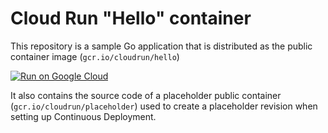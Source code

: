 # Cloud Run "Hello" container

This repository is a sample Go application that is
distributed as the public container image (`gcr.io/cloudrun/hello`) 

[![Run on Google Cloud](https://deploy.cloud.run/button.svg)](https://deploy.cloud.run)

It also contains the source code of a placeholder public container
(`gcr.io/cloudrun/placeholder`)  used to create a placeholder revision when setting up 
Continuous Deployment.



